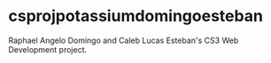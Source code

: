 # csprojpotassiumdomingoesteban
Raphael Angelo Domingo and Caleb Lucas Esteban's CS3 Web Development project.
